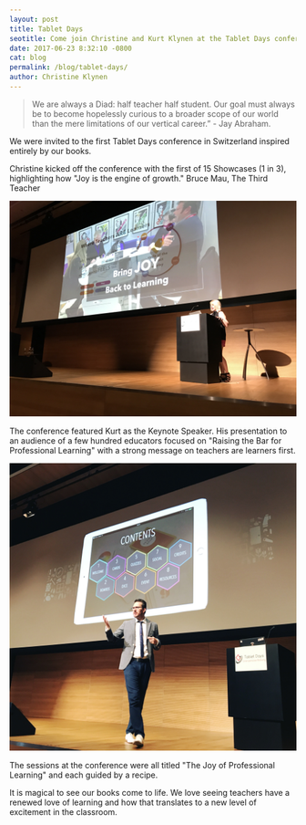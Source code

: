 ```yaml
---
layout: post
title: Tablet Days
seotitle: Come join Christine and Kurt Klynen at the Tablet Days conference and hear about the Joy of Professional Learning.
date: 2017-06-23 8:32:10 -0800
cat: blog
permalink: /blog/tablet-days/
author: Christine Klynen
---
```


> We are always a Diad: half teacher half student. Our goal must always be to become hopelessly curious to a broader scope of our world than the mere limitations of our vertical career.” - Jay Abraham.

We were invited to the first Tablet Days conference in Switzerland inspired entirely by our books. 

Christine kicked off the conference with the first of 15 Showcases (1 in 3), highlighting how "Joy is the engine of growth." Bruce Mau, The Third Teacher

<img src="/img/Christine2 1in3.JPG" alt="Christine Klynen">
        
The conference featured Kurt as the Keynote Speaker. His presentation to an audience of a few hundred educators focused on "Raising the Bar for Professional Learning" with a strong message on teachers are learners first.

<img src="/img/KurtKlynenTD1.JPG" alt="Kurt Klynen">  

The sessions at the conference were all titled "The Joy of Professional Learning" and each guided by a recipe.

It is magical to see our books come to life. We love seeing teachers have a renewed love of learning and how that translates to a new level of excitement in the classroom. 
